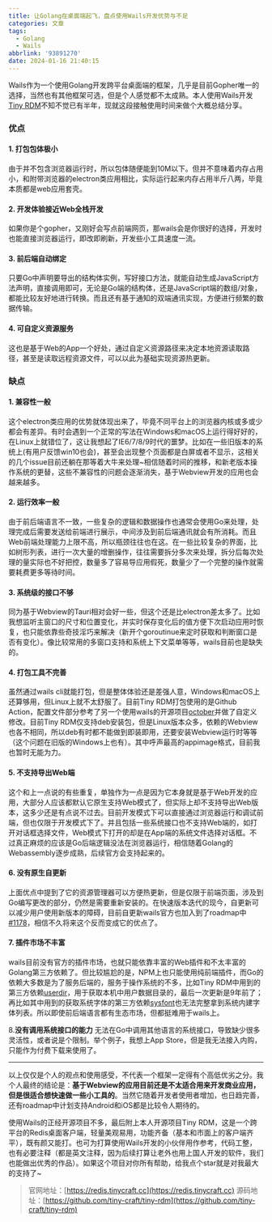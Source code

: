```yaml
---
title: 让Golang在桌面端起飞，盘点使用Wails开发优势与不足
categories: 文章
tags:
  - Golang
  - Wails
abbrlink: '93891270'
date: 2024-01-16 21:40:15
---
```

Wails作为一个使用Golang开发跨平台桌面端的框架，几乎是目前Gopher唯一的选择，当然也有其他框架可选，但是个人感觉都不太成熟。本人使用Wails开发[Tiny RDM](https://redis.tinycraft.cc/)不知不觉已有半年，现就这段接触使用时间来做个大概总结分享。
### 优点
#### 1. 打包包体极小
由于并不包含浏览器运行时，所以包体随便能到10M以下。但并不意味着内存占用小，和附带浏览器的electron类应用相比，实际运行起来内存占用半斤八两，毕竟本质都是web应用套壳。

#### 2. 开发体验接近Web全栈开发
如果你是个gopher，又刚好会写点前端网页，那wails会是你很好的选择，开发时也能直接浏览器运行，即改即刷新，开发些小工具速度一流。

#### 3. 前后端自动绑定
只要Go中声明要导出的结构体实例，写好接口方法，就能自动生成JavaScript方法声明，直接调用即可，无论是Go端的结构体，还是JavaScript端的数组/对象，都能比较友好地进行转换。而且还有基于通知的双端通讯实现，方便进行频繁的数据传输。

#### 4. 可自定义资源服务
这也是基于Web的App一个好处，通过自定义资源路径来决定本地资源读取路径，甚至是读取远程资源文件，可以以此为基础实现资源热更新。

### 缺点
#### 1. 兼容性一般
 这个electron类应用的优势就体现出来了，毕竟不同平台上的浏览器内核或多或少都会有差异。有时会遇到一个正常的写法在Windows和macOS上运行得好好的，在Linux上就错位了，这让我想起了IE6/7/8/9时代的噩梦。比如在一些旧版本的系统上(有用户反馈win10也会)，甚至会出现整个页面都是白屏或者不显示，这相关的几个issue目前还躺在那等着大牛来处理~相信随着时间的推移，和新老版本操作系统的更替，这些不兼容性的问题会逐渐消失，基于Webview开发的应用也会越来越多。
#### 2. 运行效率一般 
由于前后端语言不一致，一些复杂的逻辑和数据操作也通常会使用Go来处理，处理完成后需要发送给前端进行展示，中间涉及到前后端通讯就会有所消耗。而且Web前端处理能力上限不高，所以瓶颈往往也在这。在一些比较复杂的界面，比如树形列表，进行一次大量的增删操作，往往需要拆分多次来处理，拆分后每次处理的量实际也不好把控，数量多了容易导应用假死，数量少了一个完整的操作就需要耗费更多等待时间。
#### 3. 系统级的接口不够
同为基于Webview的Tauri相对会好一些，但这个还是比electron差太多了。比如我想监听主窗口的尺寸和位置变化，并实时保存变化后的值方便下次启动应用时恢复，也只能依靠些奇技淫巧来解决（新开个goroutinue来定时获取和判断窗口是否有变化）。像比较常用的多窗口支持和系统上下文菜单等等，wails目前也是缺失的。
#### 4. 打包工具不完善
虽然通过wails cli就能打包，但是整体体验还是差强人意，Windows和macOS上还算够用，但Linux上就不太舒服了。目前Tiny RDM打包使用的是Github Action，配置文件部分参考了另一个使用wails的开源项目[october](https://github.com/marcus-crane/october)并做了自定义修改。目前Tiny RDM仅支持deb安装包，但是Linux版本众多，依赖的Webview也各不相同，所以deb有时都不能做到即装即用，还要安装Webview运行时等等（这个问题在旧版的Windows上也有）。其中呼声最高的appimage格式，目前我也暂时无能为力。
#### 5. 不支持导出Web端
这个和上一点说的有些重复，单独作为一点是因为它本身就是基于Web开发的应用，大部分人应该都默认它原生支持Web模式了，但实际上却不支持导出Web版本，这多少还是有点说不过去。目前开发模式下可以直接通过浏览器运行和调试前端，但也仅限于开发模式下了。并且包括一些系统接口也不支持Web端的，如打开对话框选择文件，Web模式下打开的却是在App端的系统文件选择对话框。不过真正麻烦的应该是Go后端逻辑没法在浏览器运行，相信随着Golang的Webassembly逐步成熟，后续官方会支持起来的。
#### 6. 没有原生自更新
上面优点中提到了它的资源管理器可以方便热更新，但是仅限于前端页面，涉及到Go编写更改的部分，仍然是需要重新安装的。在快速版本迭代的现今，自更新可以减少用户使用新版本的障碍，目前自更新wails官方也加入到了roadmap中[#1178](https://github.com/wailsapp/wails/issues/1178)，相信不久将来这个反而变成它的优点了。
#### 7. 插件市场不丰富
wails目前没有官方的插件市场，也就只能依靠丰富的Web插件和不太丰富的Golang第三方依赖了。但比较尴尬的是，NPM上也只能使用纯前端插件，而Go的依赖大多数是为了服务后端的，服务于操作系统的不多，比如Tiny RDM中用到的第三方依赖[userdir](github.com/vrischmann/userdir)，用于获取本机中用户数据目录的，最后一次更新是9年前了；再比如其中用到的获取系统字体的第三方依赖[sysfont](github.com/adrg/sysfont)也无法完整拿到系统内建字体列表。所以即使前后端语言都有生态市场，但都挺难用于wails上。

8.**没有调用系统接口的能力**
无法在Go中调用其他语言的系统接口，导致缺少很多灵活性，或者说是个限制。举个例子，我想上App Store，但是我无法接入内购，只能作为付费下载来使用了。

---
以上仅仅是个人的观点和使用感受，不代表一个框架一定得有个高低优劣之分。我个人最终的结论是：**基于Webview的应用目前还是不太适合用来开发商业应用，但是很适合想快速做一些小工具的**。当然它随着开发者使用者增加，也日趋完善，还有roadmap中计划支持Android和iOS都是比较令人期待的。

使用Wails的正经开源项目不多，最后附上本人开源项目Tiny RDM，这是一个跨平台的Redis桌面客户端，轻量美观易用，功能齐备（基本和市面上的客户端齐平），既有颜又能打。也可为打算使用Wails开发的小伙伴用作参考，代码工整，也有必要注释（都是英文注释，因为后续打算让老外也用上国人开发的软件，我们也能做出优秀的作品）。如果这个项目对你所有帮助，给我点个star就是对我最大的支持了~

> 
> 官网地址：[https://redis.tinycraft.cc](https://redis.tinycraft.cc)
> 源码地址：[https://github.com/tiny-craft/tiny-rdm](https://github.com/tiny-craft/tiny-rdm)
>
